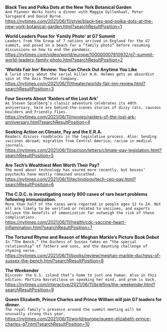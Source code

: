**Black Ties and Polka Dots at the New York Botanical Garden**\
`And Pioneer Works hosts a dinner with Maggie Gyllenhaal, Peter Sarsgaard and David Byrne.`\
https://nytimes.com/2021/06/11/style/black-ties-and-polka-dots-at-the-new-york-botanical-garden.html?searchResultPosition=1

**World Leaders Pose for ‘Family Photo’ at G7 Summit**\
`Leaders from the Group of 7 nations arrived in England for the G7 summit, and posed on a beach for a “family photo” before resuming discussions on how to end the pandemic.`\
https://nytimes.com/video/world/europe/100000007810932/g7-summit-world-leaders-family-photo.html?searchResultPosition=2

**‘Worlds Fair Inn’ Review: You Can Check Out Anytime You Like**\
`A lurid story about the serial killer H.H. Holmes gets an absurdist spin at the Axis Theater Company.`\
https://nytimes.com/2021/06/11/theater/worlds-fair-inn-review.html?searchResultPosition=3

**Four Secrets About ‘Raiders of the Lost Ark’**\
`As Steven Spielberg’s classic adventure celebrates its 40th anniversary, here are behind-the-scenes stories of dizzy rats, raucous boulders and friendly flies.`\
https://nytimes.com/2021/06/11/movies/raiders-of-the-lost-ark-anniversary.html?searchResultPosition=4

**Seeking Action on Climate, Pay and the E.R.A.**\
`Readers discuss roadblocks in the legislative process. Also: Sending vaccines abroad; migration from Central America; racism in medical journals.`\
https://nytimes.com/2021/06/11/opinion/letters/climate-pay-legislation.html?searchResultPosition=5

**Are Tech’s Wealthiest Men Worth Their Pay?**\
`The mood about technology has soured more recently, but bosses’ paychecks have mostly remained unscathed.`\
https://nytimes.com/2021/06/11/technology/tech-ceo-pay.html?searchResultPosition=6

**The C.D.C. is investigating nearly 800 cases of rare heart problems following immunization.**\
`More than half of the cases were reported in people ages 12 to 24. Not all are likely to be verified or related to vaccines, and experts believe the benefits of immunization far outweigh the risk of these complications.`\
https://nytimes.com/2021/06/11/health/cdc-vaccine-heart-inflammation.html?searchResultPosition=7

**The Tortured Rhyme and Reason of Meghan Markle’s Picture Book Debut**\
`In “The Bench,” the Duchess of Sussex takes on “the special relationship” of fathers and sons, and the daunting challenge of rhyming verse.`\
https://nytimes.com/2021/06/11/books/review/meghan-markle-duchess-of-sussex-the-bench.html?searchResultPosition=8

**The Weekender**\
`Discover the U.S. island that’s home to just one human. Also in this edition: Martina Navratilova on speaking her mind, and prom is back.`\
https://nytimes.com/interactive/2021/06/11/briefing/the-weekender.html?searchResultPosition=9

**Queen Elizabeth, Prince Charles and Prince William will join G7 leaders for dinner.**\
`The royal family’s presence around the summit meeting will be unusually strong this year.`\
https://nytimes.com/2021/06/11/world/europe/queen-elizabeth-prince-charles-g7.html?searchResultPosition=10

